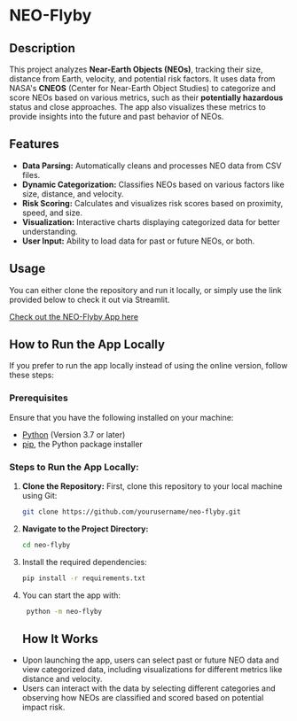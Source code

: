 # NEO-Flyby
## Description
This project analyzes **Near-Earth Objects (NEOs)**, tracking their size, distance from Earth, velocity, and potential risk factors. It uses data from NASA's **CNEOS** (Center for Near-Earth Object Studies) to categorize and score NEOs based on various metrics, such as their **potentially hazardous** status and close approaches. The app also visualizes these metrics to provide insights into the future and past behavior of NEOs.

## Features
- **Data Parsing:** Automatically cleans and processes NEO data from CSV files.
- **Dynamic Categorization:** Classifies NEOs based on various factors like size, distance, and velocity.
- **Risk Scoring:** Calculates and visualizes risk scores based on proximity, speed, and size.
- **Visualization:** Interactive charts displaying categorized data for better understanding.
- **User Input:** Ability to load data for past or future NEOs, or both.

## Usage
You can either clone the repository and run it locally, or simply use the link provided below to check it out via Streamlit.

[Check out the NEO-Flyby App here](https://stancunaalex-neo-flyby-app-cjjcwl.streamlit.app/)

## How to Run the App Locally

If you prefer to run the app locally instead of using the online version, follow these steps:

### Prerequisites
Ensure that you have the following installed on your machine:
- [Python](https://www.python.org/downloads/) (Version 3.7 or later)
- [pip](https://pip.pypa.io/en/stable/), the Python package installer

### Steps to Run the App Locally:

1. **Clone the Repository:**
   First, clone this repository to your local machine using Git:

   ```bash
   git clone https://github.com/yourusername/neo-flyby.git
   ```
   
2. **Navigate to the Project Directory:**

   ```bash
   cd neo-flyby
   ```

3. Install the required dependencies:

   ```bash
   pip install -r requirements.txt
   ```

4. You can start the app with:
   ```bash
    python -m neo-flyby
    ```

   ## How It Works
- Upon launching the app, users can select past or future NEO data and view categorized data, including visualizations for different metrics like distance and velocity.
- Users can interact with the data by selecting different categories and observing how NEOs are classified and scored based on potential impact risk.
